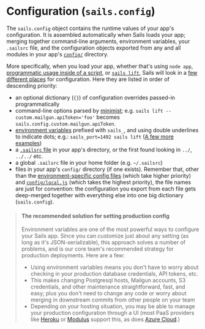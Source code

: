 # Configuration (`sails.config`)

The `sails.config` object contains the runtime values of your app's configuration. It is assembled automatically when Sails loads your app; merging together command-line arguments, environment variables, your `.sailsrc` file, and the configuration objects exported from any and all modules in your app's [`config/`](http://sailsjs.com/documentation/anatomy/myApp/config) directory.

More specifically, when you load your app, whether that's using `node app`, [programmatic usage inside of a script](https://github.com/balderdashy/sails-docs/blob/master/PAGE_NEEDED.md), or [`sails lift`](http://sailsjs.com/documentation/reference/cli/sailslift.html), Sails will look in a [few different places](https://github.com/dominictarr/rc#standards) for configuration.  Here they are listed in order of descending priority:

+ an optional dictionary (`{}`) of configuration overrides passed-in programmatically
+ command-line options parsed by [minimist](https://github.com/substack/minimist/tree/0.0.10); e.g. `sails lift --custom.mailgun.apiToken='foo'` becomes `sails.config.custom.mailgun.apiToken`.
+ [environment variables](https://en.wikipedia.org/wiki/Environment_variable) prefixed with `sails_`, and using double underlines to indicate dots; e.g.: `sails_port=1492 sails lift` ([A few more examples](https://gist.github.com/mikermcneil/92769de1e6c10f0159f97d575e18c6cf))
+ a [`.sailsrc` file](http://sailsjs.com/documentation/concepts/configuration/using-sailsrc-files) in your app's directory, or the first found looking in `../`, `../../` etc.
+ a global `.sailsrc` file in your home folder (e.g. `~/.sailsrc`)
+ files in your app's `config/` directory (if one exists).  Remember that, other than the [environment-specific config files](http://sailsjs.com/documentation/concepts/configuration#?environmentspecific-files-config-env) (which take higher priority) and [`config/local.js`](http://sailsjs.com/documentation/concepts/configuration/the-local-js-file) (which takes the highest priority), the file names are just for convention: the configuration you export from each file gets deep-merged together with everything else into one big dictionary (`sails.config`).


> #### The recommended solution for setting production config
> Environment variables are one of the most powerful ways to configure your Sails app.  Since you can customize just about any setting (as long as it's JSON-serializable), this approach solves a number of problems, and is our core team's recommended strategy for production deployments.  Here are a few:
> + Using environment variables means you don't have to worry about checking in your production database credentials, API tokens, etc.
> + This makes changing Postgresql hosts, Mailgun accounts, S3 credentials, and other maintenance straightforward, fast, and easy; plus you don't need to change any code or worry about merging in downstream commits from other people on your team
> + Depending on your hosting situation, you may be able to manage your production configuration through a UI (most PaaS providers like [Heroku](http://heroku.com) or [Modulus](https://modulus.io) support this, as does [Azure Cloud](https://azure.microsoft.com/en-us/).)




<docmeta name="displayName" value="Configuration">
<docmeta name="stabilityIndex" value="3">
